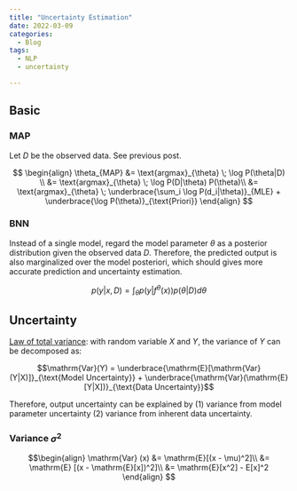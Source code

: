```yaml
---
title: "Uncertainty Estimation"
date: 2022-03-09
categories:
  - Blog
tags:
  - NLP
  - uncertainty

---
```


## Basic

### MAP

Let $D$ be the observed data. See previous post.

$$
\begin{align}
\theta_{MAP} &= \text{argmax}_{\theta} \; \log P(\theta|D) \\
&= \text{argmax}_{\theta} \; \log P(D|\theta) P(\theta)\\
&= \text{argmax}_{\theta} \; \underbrace{\sum_i \log P(d_i|\theta)}_{MLE} + \underbrace{\log P(\theta)}_{\text{Priori}}
\end{align}
$$

### BNN

Instead of a single model, regard the model parameter $\theta$ as a posterior distribution given the observed data $D$. Therefore, the predicted output is also marginalized over the model posteriori, which should gives more accurate prediction and uncertainty estimation.

$$p(y|x, D) = \int_{\theta} p \big(y|f^{\theta}(x) \big) p(\theta|D) d\theta$$

## Uncertainty

[Law of total variance](https://en.wikipedia.org/wiki/Law_of_total_variance): with random variable $X$ and $Y$, the variance of $Y$ can be decomposed as:

$$\mathrm{Var}(Y) = \underbrace{\mathrm{E}[\mathrm{Var}(Y|X)]}_{\text{Model Uncertainty}} + \underbrace{\mathrm{Var}(\mathrm{E}[Y|X])}_{\text{Data Uncertainty}}$$

Therefore, output uncertainty can be explained by (1) variance from model parameter uncertainty (2) variance from inherent data uncertainty.

### Variance $\sigma^2$

$$\begin{align}
\mathrm{Var} (x) &= \mathrm{E}[(x - \mu)^2]\\
&= \mathrm{E} [(x - \mathrm{E}[x])^2]\\
&= \mathrm{E}[x^2] - E[x]^2
\end{align}
$$
